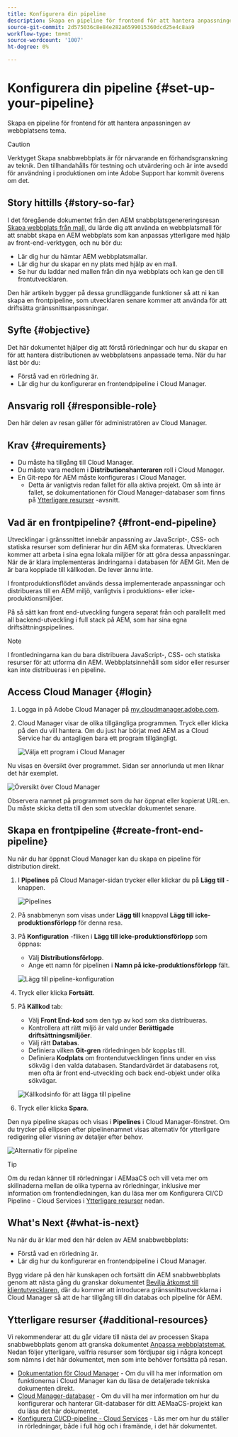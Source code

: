 ```yaml
---
title: Konfigurera din pipeline
description: Skapa en pipeline för frontend för att hantera anpassningen av webbplatsens tema.
source-git-commit: 2d575036c8e84e282a6599015360dcd25e4c8aa9
workflow-type: tm+mt
source-wordcount: '1007'
ht-degree: 0%

---
```



# Konfigurera din pipeline {#set-up-your-pipeline}

Skapa en pipeline för frontend för att hantera anpassningen av webbplatsens tema.

>[!CAUTION]
>
>Verktyget Skapa snabbwebbplats är för närvarande en förhandsgranskning av teknik. Den tillhandahålls för testning och utvärdering och är inte avsedd för användning i produktionen om inte Adobe Support har kommit överens om det.

## Story hittills {#story-so-far}

I det föregående dokumentet från den AEM snabbplatsgenereringsresan [Skapa webbplats från mall,](create-site.md) du lärde dig att använda en webbplatsmall för att snabbt skapa en AEM webbplats som kan anpassas ytterligare med hjälp av front-end-verktygen, och nu bör du:

* Lär dig hur du hämtar AEM webbplatsmallar.
* Lär dig hur du skapar en ny plats med hjälp av en mall.
* Se hur du laddar ned mallen från din nya webbplats och kan ge den till frontutvecklaren.

Den här artikeln bygger på dessa grundläggande funktioner så att ni kan skapa en frontpipeline, som utvecklaren senare kommer att använda för att driftsätta gränssnittsanpassningar.

## Syfte {#objective}

Det här dokumentet hjälper dig att förstå rörledningar och hur du skapar en för att hantera distributionen av webbplatsens anpassade tema. När du har läst bör du:

* Förstå vad en rörledning är.
* Lär dig hur du konfigurerar en frontendpipeline i Cloud Manager.

## Ansvarig roll {#responsible-role}

Den här delen av resan gäller för administratören av Cloud Manager.

## Krav {#requirements}

* Du måste ha tillgång till Cloud Manager.
* Du måste vara medlem i **Distributionshanteraren** roll i Cloud Manager.
* En Git-repo för AEM måste konfigureras i Cloud Manager.
   * Detta är vanligtvis redan fallet för alla aktiva projekt. Om så inte är fallet, se dokumentationen för Cloud Manager-databaser som finns på [Ytterligare resurser](#additional-resources) -avsnitt.

## Vad är en frontpipeline? {#front-end-pipeline}

Utvecklingar i gränssnittet innebär anpassning av JavaScript-, CSS- och statiska resurser som definierar hur din AEM ska formateras. Utvecklaren kommer att arbeta i sina egna lokala miljöer för att göra dessa anpassningar. När de är klara implementeras ändringarna i databasen för AEM Git. Men de är bara kopplade till källkoden. De lever ännu inte.

I frontproduktionsflödet används dessa implementerade anpassningar och distribueras till en AEM miljö, vanligtvis i produktions- eller icke-produktionsmiljöer.

På så sätt kan front end-utveckling fungera separat från och parallellt med all backend-utveckling i full stack på AEM, som har sina egna driftsättningspipelines.

>[!NOTE]
>
>I frontledningarna kan du bara distribuera JavaScript-, CSS- och statiska resurser för att utforma din AEM. Webbplatsinnehåll som sidor eller resurser kan inte distribueras i en pipeline.

## Access Cloud Manager {#login}

1. Logga in på Adobe Cloud Manager på [my.cloudmanager.adobe.com](https://my.cloudmanager.adobe.com/).

1. Cloud Manager visar de olika tillgängliga programmen. Tryck eller klicka på den du vill hantera. Om du just har börjat med AEM as a Cloud Service har du antagligen bara ett program tillgängligt.

   ![Välja ett program i Cloud Manager](assets/cloud-manager-select-program.png)

Nu visas en översikt över programmet. Sidan ser annorlunda ut men liknar det här exemplet.

![Översikt över Cloud Manager](assets/cloud-manager-overview.png)

Observera namnet på programmet som du har öppnat eller kopierat URL:en. Du måste skicka detta till den som utvecklar dokumentet senare.

## Skapa en frontpipeline {#create-front-end-pipeline}

Nu när du har öppnat Cloud Manager kan du skapa en pipeline för distribution direkt.

1. I **Pipelines** på Cloud Manager-sidan trycker eller klickar du på **Lägg till** -knappen.

   ![Pipelines](assets/pipelines-add.png)

1. På snabbmenyn som visas under **Lägg till** knappval **Lägg till icke-produktionsförlopp** för denna resa.

1. På **Konfiguration** -fliken i **Lägg till icke-produktionsförlopp** som öppnas:
   * Välj **Distributionsförlopp**.
   * Ange ett namn för pipelinen i **Namn på icke-produktionsförlopp** fält.

   ![Lägg till pipeline-konfiguration](assets/add-pipeline-configuration.png)

1. Tryck eller klicka **Fortsätt**.

1. På **Källkod** tab:
   * Välj **Front End-kod** som den typ av kod som ska distribueras.
   * Kontrollera att rätt miljö är vald under **Berättigade driftsättningsmiljöer**.
   * Välj rätt **Databas**.
   * Definiera vilken **Git-gren** rörledningen bör kopplas till.
   * Definiera **Kodplats** om frontendutvecklingen finns under en viss sökväg i den valda databasen. Standardvärdet är databasens rot, men ofta är front end-utveckling och back end-objekt under olika sökvägar.

   ![Källkodsinfo för att lägga till pipeline](assets/add-pipeline-source-code.png)

1. Tryck eller klicka **Spara**.

Den nya pipeline skapas och visas i **Pipelines** i Cloud Manager-fönstret. Om du trycker på ellipsen efter pipelinenamnet visas alternativ för ytterligare redigering eller visning av detaljer efter behov.

![Alternativ för pipeline](assets/new-pipeline.png)

>[!TIP]
>
>Om du redan känner till rörledningar i AEMaaCS och vill veta mer om skillnaderna mellan de olika typerna av rörledningar, inklusive mer information om frontendledningen, kan du läsa mer om Konfigurera CI/CD Pipeline - Cloud Services i [Ytterligare resurser](#additional-resources) nedan.

## What&#39;s Next {#what-is-next}

Nu när du är klar med den här delen av AEM snabbwebbplats:

* Förstå vad en rörledning är.
* Lär dig hur du konfigurerar en frontendpipeline i Cloud Manager.

Bygg vidare på den här kunskapen och fortsätt din AEM snabbwebbplats genom att nästa gång du granskar dokumentet [Bevilja åtkomst till klientutvecklaren,](grant-access.md) där du kommer att introducera gränssnittsutvecklarna i Cloud Manager så att de har tillgång till din databas och pipeline för AEM.

## Ytterligare resurser {#additional-resources}

Vi rekommenderar att du går vidare till nästa del av processen Skapa snabbwebbplats genom att granska dokumentet [Anpassa webbplatstemat,](customize-theme.md) Nedan följer ytterligare, valfria resurser som fördjupar sig i några koncept som nämns i det här dokumentet, men som inte behöver fortsätta på resan.

* [Dokumentation för Cloud Manager](https://experienceleague.adobe.com/docs/experience-manager-cloud-service/onboarding/onboarding-concepts/cloud-manager-introduction.html) - Om du vill ha mer information om funktionerna i Cloud Manager kan du läsa de detaljerade tekniska dokumenten direkt.
* [Cloud Manager-databaser](/help/implementing/cloud-manager/managing-code/cloud-manager-repositories.md) - Om du vill ha mer information om hur du konfigurerar och hanterar Git-databaser för ditt AEMaaCS-projekt kan du läsa det här dokumentet.
* [Konfigurera CI/CD-pipeline - Cloud Services](/help/implementing/cloud-manager/configuring-pipelines/introduction-ci-cd-pipelines.md) - Läs mer om hur du ställer in rörledningar, både i full hög och i framände, i det här dokumentet.